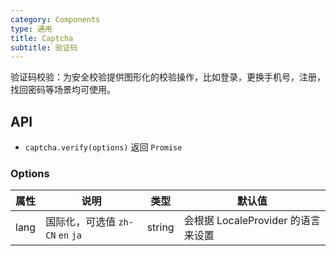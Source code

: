 ```yaml
---
category: Components
type: 通用
title: Captcha
subtitle: 验证码
---
```


验证码校验：为安全校验提供图形化的校验操作，比如登录，更换手机号，注册，找回密码等场景均可使用。

## API

- `captcha.verify(options)` 返回 `Promise`

### Options

| 属性 | 说明                             | 类型   | 默认值                             |
| ---- | -------------------------------- | ------ | ---------------------------------- |
| lang | 国际化，可选值 `zh-CN` `en` `ja` | string | 会根据 LocaleProvider 的语言来设置 |

